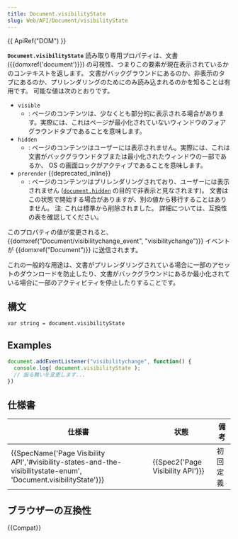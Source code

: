 ```yaml
---
title: Document.visibilityState
slug: Web/API/Document/visibilityState
---
```

{{ ApiRef("DOM") }}

**`Document.visibilityState`** 読み取り専用プロパティは、文書 ({{domxref('document')}}) の可視性、つまりこの要素が現在表示されているかのコンテキストを返します。 文書がバックグラウンドにあるのか、非表示のタブにあるのか、プリレンダリングのためにのみ読み込まれるのかを知ることは有用です。 可能な値は次のとおりです。

- `visible`
  - : ページのコンテンツは、少なくとも部分的に表示される場合があります。実際には、これはページが最小化されていないウィンドウのフォアグラウンドタブであることを意味します。
- `hidden`
  - : ページのコンテンツはユーザーには表示されません。実際には、これは文書がバックグラウンドタブまたは最小化されたウィンドウの一部であるか、 OS の画面ロックがアクティブであることを意味します。
- `prerender` {{deprecated_inline}}
  - : ページのコンテンツはプリレンダリングされており、ユーザーには表示されません ([`document.hidden`](/ja/docs/Web/API/Document/hidden) の目的で非表示と見なされます)。 文書はこの状態で開始する場合がありますが、別の値から移行することはありません。 注: これは標準から削除されました。 詳細については、互換性の表を確認してください。

このプロパティの値が変更されると、 {{domxref("Document/visibilitychange_event", "visibilitychange")}} イベントが {{domxref("Document")}} に送信されます。

これの一般的な用途は、文書がプリレンダリングされている場合に一部のアセットのダウンロードを防止したり、文書がバックグラウンドにあるか最小化されている場合に一部のアクティビティを停止したりすることです。

## 構文

```
var string = document.visibilityState
```

## Examples

```js
document.addEventListener("visibilitychange", function() {
  console.log( document.visibilityState );
  // 振る舞いを変更します...
})
```

## 仕様書

| 仕様書                                                                                                                                                   | 状態                                         | 備考     |
| -------------------------------------------------------------------------------------------------------------------------------------------------------- | -------------------------------------------- | -------- |
| {{SpecName('Page Visibility API','#visibility-states-and-the-visibilitystate-enum', 'Document.visibilityState')}} | {{Spec2('Page Visibility API')}} | 初回定義 |

## ブラウザーの互換性

{{Compat}}
